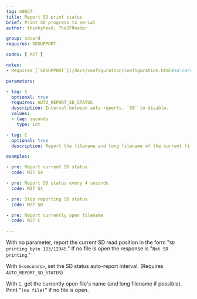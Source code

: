 ```yaml
---
tag: m0027
title: Report SD print status
brief: Print SD progress to serial
author: thinkyhead, TheSFReader

group: sdcard
requires: SDSUPPORT

codes: [ M27 ]

notes:
- Requires [`SDSUPPORT`](/docs/configuration/configuration.html#sd-card)

parameters:

- tag: S
  optional: true
  requires: AUTO_REPORT_SD_STATUS
  description: Interval between auto-reports. `S0` to disable.
  values:
  - tag: seconds
    type: int

- tag: C
  optional: true
  description: Report the filename and long filename of the current file

examples:

- pre: Report current SD status
  code: M27 S4

- pre: Report SD status every 4 seconds
  code: M27 S4

- pre: Stop reporting SD status
  code: M27 S0

- pre: Report currently open filename
  code: M27 C

---
```


With no parameter, report the current SD read position in the form "`SD printing byte 123/12345`." If no file is open the response is "`Not SD printing`."

With `S<seconds>`, set the SD status auto-report interval. (Requires `AUTO_REPORT_SD_STATUS`)

With `C`, get the currently open file's name (and long filename if possible). Print "`(no file)`" if no file is open.
